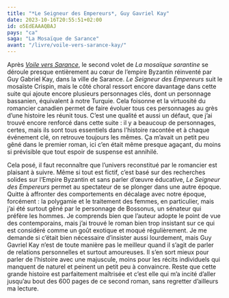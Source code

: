 ```yaml
---
title: "*Le Seigneur des Empereurs*, Guy Gavriel Kay"
date: 2023-10-16T20:55:51+02:00
id: o5EdEAAAQBAJ
pays: "ca"
saga: "La Mosaïque de Sarance"
avant: "/livre/voile-vers-sarance-kay/"
---
```


Après *[Voile vers Sarance](https://nicolasfurno.fr/livre/voile-vers-sarance-kay/)*, le second volet de *La mosaïque sarantine* se déroule presque entièrement au cœur de l’empire Byzantin réinventé par Guy Gabriel Kay, dans la ville de Sarance. *Le Seigneur des Empereurs* suit le mosaïste Crispin, mais le côté choral ressort encore davantage dans cette suite qui ajoute encore plusieurs personnages clés, dont un personnage bassanien, équivalent à notre Turquie. Cela foisonne et la virtuosité du romancier canadien permet de faire évoluer tous ces personnages au grès d’une histoire les réunit tous. C’est une qualité et aussi un défaut, que j’ai trouvé encore renforcé dans cette suite : il y a beaucoup de personnages, certes, mais ils sont tous essentiels dans l’histoire racontée et à chaque événement clé, on retrouve toujours les mêmes. Ça m’avait un petit peu gêné dans le premier roman, ici c’en était même presque agaçant, du moins si prévisible que tout espoir de suspense est annihilé.

Cela posé, il faut reconnaître que l’univers reconstitué par le romancier est plaisant à suivre. Même si tout est fictif, c’est basé sur des recherches solides sur l’Empire Byzantin et sans parler d’œuvre éducative, *Le Seigneur des Empereurs* permet au spectateur de se plonger dans une autre époque. Quitte à affronter des comportements en décalage avec notre époque, forcément : la polygamie et le traitement des femmes, en particulier, mais j’ai été surtout gêné par le personnage de Bossonus, un sénateur qui préfère les hommes. Je comprends bien que l’auteur adopte le point de vue des contemporains, mais j’ai trouvé le roman bien trop insistant sur ce qui est considéré comme un goût exotique et moqué régulièrement. Je me demande si c’était bien nécessaire d’insister aussi lourdement, mais ‌Guy Gavriel Kay n’est de toute manière pas le meilleur quand il s’agit de parler de relations personnelles et surtout amoureuses. Il s’en sort mieux pour parler de l’histoire avec une majuscule, moins pour les récits individuels qui manquent de naturel et peinent un petit peu à convaincre. Reste que cette grande histoire est parfaitement maîtrisée et c’est elle qui m’a incité d’aller jusqu’au bout des 600 pages de ce second roman, sans regretter d’ailleurs ma lecture. 

